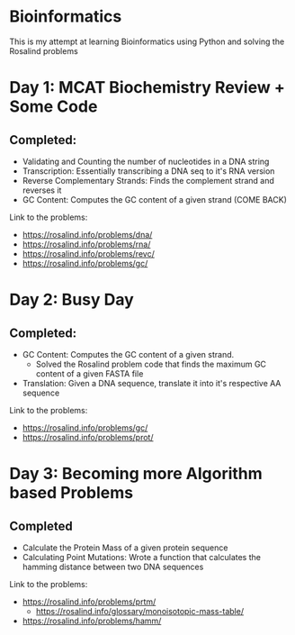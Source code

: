 # Bioinformatics
This is my attempt at learning Bioinformatics using Python and solving the Rosalind problems


# Day 1: MCAT Biochemistry Review + Some Code

## Completed:
- Validating and Counting the number of nucleotides in a DNA string
- Transcription: Essentially transcribing a DNA seq to it's RNA version
- Reverse Complementary Strands: Finds the complement strand and reverses it
- GC Content: Computes the GC content of a given strand (COME BACK)

Link to the problems: 
- https://rosalind.info/problems/dna/
- https://rosalind.info/problems/rna/
- https://rosalind.info/problems/revc/
- https://rosalind.info/problems/gc/


# Day 2: Busy Day
## Completed:
- GC Content: Computes the GC content of a given strand.
    - Solved the Rosalind problem code that finds the maximum GC content of a given FASTA file
- Translation: Given a DNA sequence, translate it into it's respective AA sequence

Link to the problems: 
- https://rosalind.info/problems/gc/
- https://rosalind.info/problems/prot/


# Day 3: Becoming more Algorithm based Problems
 ## Completed
 - Calculate the Protein Mass of a given protein sequence
 - Calculating Point Mutations: Wrote a function that calculates the hamming distance between two DNA sequences

 Link to the problems:
- https://rosalind.info/problems/prtm/
    - https://rosalind.info/glossary/monoisotopic-mass-table/
- https://rosalind.info/problems/hamm/
